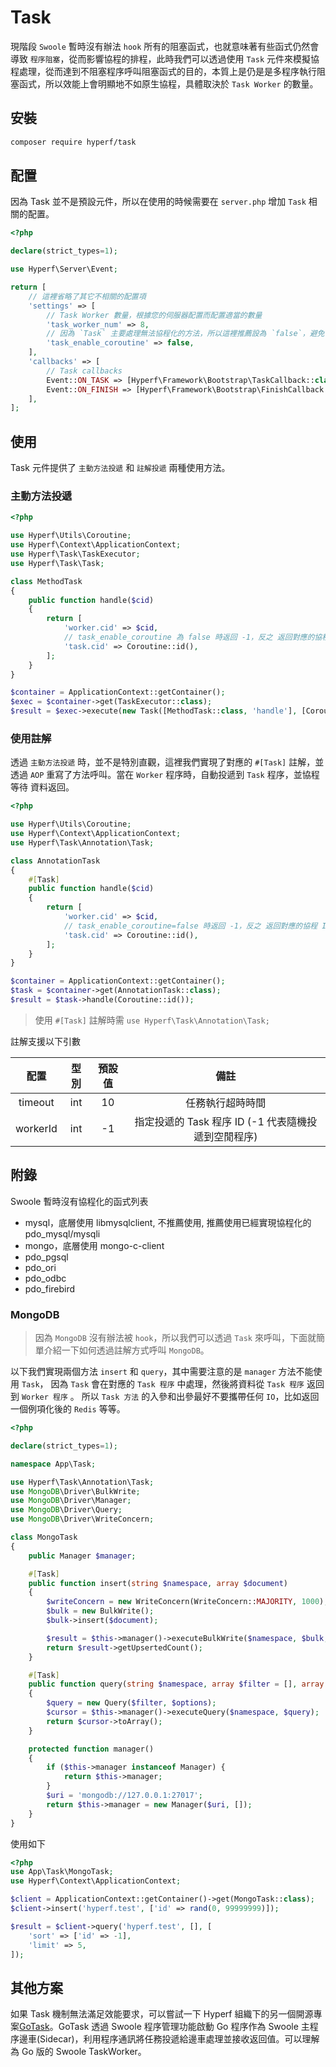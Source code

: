 # Task

現階段 `Swoole` 暫時沒有辦法 `hook` 所有的阻塞函式，也就意味著有些函式仍然會導致 `程序阻塞`，從而影響協程的排程，此時我們可以透過使用 `Task` 元件來模擬協程處理，從而達到不阻塞程序呼叫阻塞函式的目的，本質上是仍是是多程序執行阻塞函式，所以效能上會明顯地不如原生協程，具體取決於 `Task Worker` 的數量。

## 安裝

```bash
composer require hyperf/task
```

## 配置

因為 Task 並不是預設元件，所以在使用的時候需要在 `server.php` 增加 `Task` 相關的配置。

```php
<?php

declare(strict_types=1);

use Hyperf\Server\Event;

return [
    // 這裡省略了其它不相關的配置項
    'settings' => [
        // Task Worker 數量，根據您的伺服器配置而配置適當的數量
        'task_worker_num' => 8,
        // 因為 `Task` 主要處理無法協程化的方法，所以這裡推薦設為 `false`，避免協程下出現資料混淆的情況
        'task_enable_coroutine' => false,
    ],
    'callbacks' => [
        // Task callbacks
        Event::ON_TASK => [Hyperf\Framework\Bootstrap\TaskCallback::class, 'onTask'],
        Event::ON_FINISH => [Hyperf\Framework\Bootstrap\FinishCallback::class, 'onFinish'],
    ],
];

```

## 使用

Task 元件提供了 `主動方法投遞` 和 `註解投遞` 兩種使用方法。

### 主動方法投遞

```php
<?php

use Hyperf\Utils\Coroutine;
use Hyperf\Context\ApplicationContext;
use Hyperf\Task\TaskExecutor;
use Hyperf\Task\Task;

class MethodTask
{
    public function handle($cid)
    {
        return [
            'worker.cid' => $cid,
            // task_enable_coroutine 為 false 時返回 -1，反之 返回對應的協程 ID
            'task.cid' => Coroutine::id(),
        ];
    }
}

$container = ApplicationContext::getContainer();
$exec = $container->get(TaskExecutor::class);
$result = $exec->execute(new Task([MethodTask::class, 'handle'], [Coroutine::id()]));

```

### 使用註解

透過 `主動方法投遞` 時，並不是特別直觀，這裡我們實現了對應的 `#[Task]` 註解，並透過 `AOP` 重寫了方法呼叫。當在 `Worker` 程序時，自動投遞到 `Task` 程序，並協程等待 資料返回。

```php
<?php

use Hyperf\Utils\Coroutine;
use Hyperf\Context\ApplicationContext;
use Hyperf\Task\Annotation\Task;

class AnnotationTask
{
    #[Task]
    public function handle($cid)
    {
        return [
            'worker.cid' => $cid,
            // task_enable_coroutine=false 時返回 -1，反之 返回對應的協程 ID
            'task.cid' => Coroutine::id(),
        ];
    }
}

$container = ApplicationContext::getContainer();
$task = $container->get(AnnotationTask::class);
$result = $task->handle(Coroutine::id());
```

> 使用 `#[Task]` 註解時需 `use Hyperf\Task\Annotation\Task;`

註解支援以下引數

|   配置   | 型別  | 預設值 |                        備註                        |
| :------: | :---: | :----: | :------------------------------------------------: |
| timeout  |  int  |   10   |                  任務執行超時時間                  |
| workerId |  int  |   -1   | 指定投遞的 Task 程序 ID (-1 代表隨機投遞到空閒程序) |

## 附錄

Swoole 暫時沒有協程化的函式列表

- mysql，底層使用 libmysqlclient, 不推薦使用, 推薦使用已經實現協程化的 pdo_mysql/mysqli
- mongo，底層使用 mongo-c-client
- pdo_pgsql
- pdo_ori
- pdo_odbc
- pdo_firebird

### MongoDB

> 因為 `MongoDB` 沒有辦法被 `hook`，所以我們可以透過 `Task` 來呼叫，下面就簡單介紹一下如何透過註解方式呼叫 `MongoDB`。

以下我們實現兩個方法 `insert` 和 `query`，其中需要注意的是 `manager` 方法不能使用 `Task`，
因為 `Task` 會在對應的 `Task 程序` 中處理，然後將資料從 `Task 程序` 返回到 `Worker 程序` 。
所以 `Task 方法` 的入參和出參最好不要攜帶任何 `IO`，比如返回一個例項化後的 `Redis` 等等。

```php
<?php

declare(strict_types=1);

namespace App\Task;

use Hyperf\Task\Annotation\Task;
use MongoDB\Driver\BulkWrite;
use MongoDB\Driver\Manager;
use MongoDB\Driver\Query;
use MongoDB\Driver\WriteConcern;

class MongoTask
{
    public Manager $manager;

    #[Task]
    public function insert(string $namespace, array $document)
    {
        $writeConcern = new WriteConcern(WriteConcern::MAJORITY, 1000);
        $bulk = new BulkWrite();
        $bulk->insert($document);

        $result = $this->manager()->executeBulkWrite($namespace, $bulk, $writeConcern);
        return $result->getUpsertedCount();
    }

    #[Task]
    public function query(string $namespace, array $filter = [], array $options = [])
    {
        $query = new Query($filter, $options);
        $cursor = $this->manager()->executeQuery($namespace, $query);
        return $cursor->toArray();
    }

    protected function manager()
    {
        if ($this->manager instanceof Manager) {
            return $this->manager;
        }
        $uri = 'mongodb://127.0.0.1:27017';
        return $this->manager = new Manager($uri, []);
    }
}

```

使用如下

```php
<?php
use App\Task\MongoTask;
use Hyperf\Context\ApplicationContext;

$client = ApplicationContext::getContainer()->get(MongoTask::class);
$client->insert('hyperf.test', ['id' => rand(0, 99999999)]);

$result = $client->query('hyperf.test', [], [
    'sort' => ['id' => -1],
    'limit' => 5,
]);
```

## 其他方案

如果 Task 機制無法滿足效能要求，可以嘗試一下 Hyperf 組織下的另一個開源專案[GoTask](https://github.com/hyperf/gotask)。GoTask 透過 Swoole 程序管理功能啟動 Go 程序作為 Swoole 主程序邊車(Sidecar)，利用程序通訊將任務投遞給邊車處理並接收返回值。可以理解為 Go 版的 Swoole TaskWorker。


